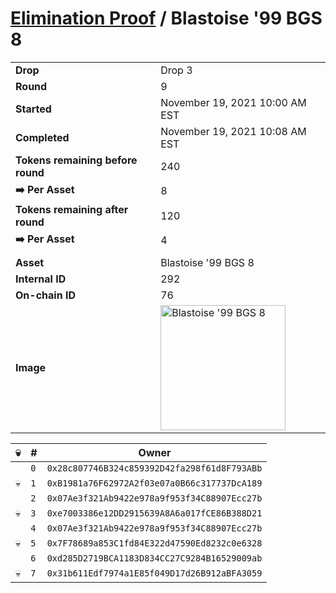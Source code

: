 # [Elimination Proof](./readme.md) / Blastoise &#039;99 BGS 8

|||
|---|---|
| **Drop** | Drop 3 |
| **Round** | 9 |
| **Started** | November 19, 2021 10:00 AM EST |
| **Completed** | November 19, 2021 10:08 AM EST |
| **Tokens remaining before round** | 240 |
| **➡️ Per Asset** | 8 |
| **Tokens remaining after round** | 120 |
| **➡️ Per Asset** | 4 |
| | |
| **Asset** | Blastoise &#039;99 BGS 8 |
| **Internal ID** | 292 |
| **On-chain ID** | 76 |
| **Image** | <img src="https://tcdn.blokpax.com/94d9199b-dc43-433d-b9ab-74dce73976d4/f96b4ca7e9359e65ff1e75a2970b75ecda9f7c5ae5ad74b8aee6010bcf829eee.jpg" height="200" alt="Blastoise &#039;99 BGS 8" /> |


| 💀 | # | Owner |
| --- | --- | --- |
|  | `0` | `0x28c807746B324c859392D42fa298f61d8F793ABb` |
| 💀 | `1` | `0xB1981a76F62972A2f03e07a0B66c317737DcA189` |
|  | `2` | `0x07Ae3f321Ab9422e978a9f953f34C88907Ecc27b` |
| 💀 | `3` | `0xe7003386e12DD2915639A8A6a017fCE86B388D21` |
|  | `4` | `0x07Ae3f321Ab9422e978a9f953f34C88907Ecc27b` |
| 💀 | `5` | `0x7F78689a853C1fd84E322d47590Ed8232c0e6328` |
|  | `6` | `0xd285D2719BCA1183D834CC27C9284B16529009ab` |
| 💀 | `7` | `0x31b611Edf7974a1E85f049D17d26B912aBFA3059` |

